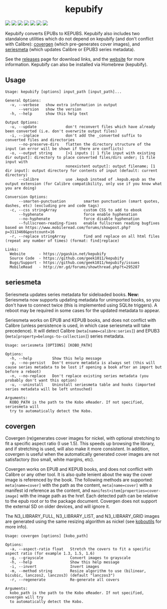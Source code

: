 <h1 align="center">kepubify</h1>

[![](https://img.shields.io/github/v/release/geek1011/kepubify)](https://github.com/geek1011/kepubify/releases/latest) [![](https://img.shields.io/drone/build/geek1011/kepubify/master)](https://cloud.drone.io/geek1011/kepubify) [![](https://img.shields.io/drone/build/geek1011/kepubify/master?label=linux%20build)](https://cloud.drone.io/geek1011/kepubify) [![](https://img.shields.io/appveyor/ci/geek1011/kepubify/master?label=windows%20build)](https://ci.appveyor.com/project/geek1011/kepubify/branch/master) ![](https://img.shields.io/github/go-mod/go-version/geek1011/kepubify) [![](https://img.shields.io/badge/godoc-reference-blue.svg)](https://pkg.go.dev/mod/github.com/geek1011/kepubify?tab=versions) [![](https://goreportcard.com/badge/github.com/geek1011/kepubify)](https://goreportcard.com/report/github.com/geek1011/kepubify)

Kepubify converts EPUBs to KEPUBS. Kepubify also includes two standalone utilities
which do not depend on kepubify (and don't conflict with Calibre): [covergen](./covergen)
(which pre-generates cover images), and [seriesmeta](./seriesmeta) (which updates
Calibre or EPUB3 series metadata).

See the [releases](https://github.com/geek1011/kepubify/releases/latest) page for
download links, and the [website](https://pgaskin.net/kepubify) for more information.
Kepubify can also be installed via Homebrew (kepubify).

## Usage
```
Usage: kepubify [options] input_path [input_path]...

General Options:
  -v, --verbose   show extra information in output
      --version   show the version
  -h, --help      show this help text

Output Options:
  -u, --update             don't reconvert files which have already been converted (i.e. don't overwrite output files)
  -i, --inplace            don't add the _converted suffix to converted files and directories
      --no-preserve-dirs   flatten the directory structure of the input (an error will be shown if there are conflicts)
  -o, --output string      [>1 inputs || 1 file input with existing dir output]: directory to place converted files/dirs under; [1 file input with
                           nonexistent output]: output filename; [1 dir input]: output directory for contents of input (default: current directory)
      --calibre            use .kepub instead of .kepub.epub as the output extension (for Calibre compatibility, only use if you know what you are doing)

Conversion Options:
      --smarten-punctuation        smarten punctuation (smart quotes, dashes, etc) (excluding pre and code tags)
  -c, --css stringArray            custom CSS to add to ebook
      --hyphenate                  force enable hyphenation
      --no-hyphenate               force disable hyphenation
      --fullscreen-reading-fixes   enable fullscreen reading bugfixes based on https://www.mobileread.com/forums/showpost.php?p=3113460&postcount=16
  -r, --replace stringArray        find and replace on all html files (repeat any number of times) (format: find|replace)

Links:
  Website      - https://pgaskin.net/kepubify
  Source Code  - https://github.com/geek1011/kepubify
  Bugs/Support - https://github.com/geek1011/kepubify/issues
  MobileRead   - http://mr.gd/forums/showthread.php?t=295287
```

## seriesmeta
Seriesmeta updates series metadata for sideloaded books. **New:** Seriesmeta now
supports updating metadata for unimported books, so you don't have to connect
twice (this is implemented using SQLite triggers). A reboot may be required in
some cases for the updated metadata to appear.

Seriesmeta works on EPUB and KEPUB books, and does not conflict with Calibre
(unless persistence is used, in which case seriesmeta will take precedence). It
will detect Calibre (`meta[name=calibre:series]`) and EPUB3
(`meta[property=belongs-to-collection]`) series metadata.

```
Usage: seriesmeta [OPTIONS] [KOBO_PATH]

Options:
  -h, --help         Show this help message
  -p, --no-persist   Don't ensure metadata is always set (this will cause series metadata to be lost if opening a book after an import but before a reboot)
  -n, --no-replace   Don't replace existing series metadata (you probably don't want this option)
  -u, --uninstall    Uninstall seriesmeta table and hooks (imported series metadata will be left untouched)

Arguments:
  KOBO_PATH is the path to the Kobo eReader. If not specified, seriesmeta will
  try to automatically detect the Kobo.
```

## covergen
Covergen (re)generates cover images for nickel, with optional stretching to fit
a specific aspect ratio (I use 1.5). This speeds up browsing the library, and if
stretching is used, will also make it more consistent. In addition, covergen is
useful when the automatically generated cover images are not satisfactory (too
small, white margins, etc).

Covergen works on EPUB and KEPUB books, and does not conflict with Calibre or any
other tool. It is also quite lenient about the way the cover image is referenced
by the book. The following methods are supported: `meta[name=cover]` with the path
as the content, `meta[name=cover]` with a manifest id reference as the content, and
`manifest>item[properties=cover-image]` with the image path as the href. Each
detected path can be relative to the epub root or to the package document.
Covergen does not support the external SD on older devices, and will ignore it.

The N3_LIBRARY_FULL, N3_LIBRARY_LIST, and N3_LIBRARY_GRID images are generated
using the same resizing algorithm as nickel (see [koboutils](https://github.com/geek1011/koboutils/blob/master/kobo/device.go) for more info).

```
Usage: covergen [options] [kobo_path]

Options:
  -a, --aspect-ratio float   Stretch the covers to fit a specific aspect ratio (for example 1.3, 1.5, 1.6)
  -g, --grayscale            Convert images to grayscale
  -h, --help                 Show this help message
  -i, --invert               Invert images
  -m, --method string        Resize algorithm to use (bilinear, bicubic, lanczos2, lanczos3) (default "lanczos3")
  -r, --regenerate           Re-generate all covers

Arguments:
  kobo_path is the path to the Kobo eReader. If not specified, covergen will try
  to automatically detect the Kobo.
```

